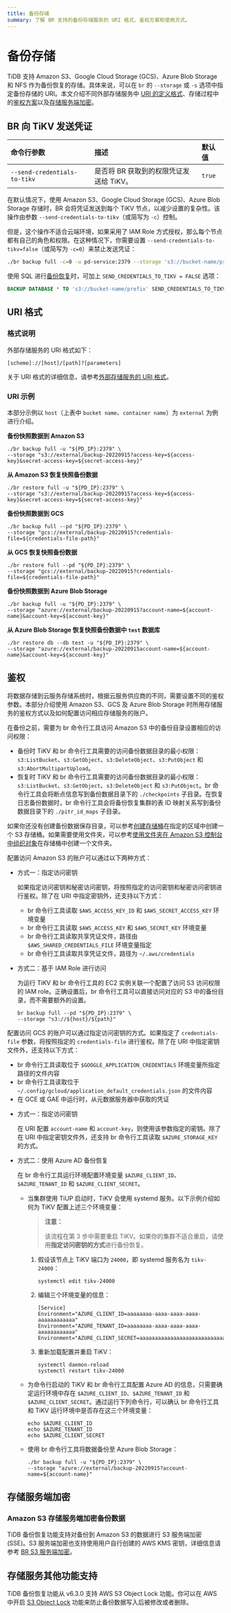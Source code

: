 ```yaml
---
title: 备份存储
summary: 了解 BR 支持的备份存储服务的 URI 格式、鉴权方案和使用方式。
---
```


# 备份存储

TiDB 支持 Amazon S3、Google Cloud Storage (GCS)、Azure Blob Storage 和 NFS 作为备份恢复的存储。具体来说，可以在 `br` 的 `--storage` 或 `-s` 选项中指定备份存储的 URI。本文介绍不同外部存储服务中 [URI 的定义格式](#uri-格式)、存储过程中的[鉴权方案](#鉴权)以及[存储服务端加密](#存储服务端加密)。

## BR 向 TiKV 发送凭证

| 命令行参数 | 描述 | 默认值 |
|:----------|:-------|:-------|
| `--send-credentials-to-tikv` | 是否将 BR 获取到的权限凭证发送给 TiKV。 | `true` |

在默认情况下，使用 Amazon S3、Google Cloud Storage (GCS)、Azure Blob Storage 存储时，BR 会将凭证发送到每个 TiKV 节点，以减少设置的复杂性。该操作由参数 `--send-credentials-to-tikv`（或简写为 `-c`）控制。

但是，这个操作不适合云端环境，如果采用了 IAM Role 方式授权，那么每个节点都有自己的角色和权限。在这种情况下，你需要设置 `--send-credentials-to-tikv=false`（或简写为 `-c=0`）来禁止发送凭证：

```bash
./br backup full -c=0 -u pd-service:2379 --storage 's3://bucket-name/prefix'
```

使用 SQL 进行[备份](/sql-statements/sql-statement-backup.md)[恢复](/sql-statements/sql-statement-restore.md)时，可加上 `SEND_CREDENTIALS_TO_TIKV = FALSE` 选项：

```sql
BACKUP DATABASE * TO 's3://bucket-name/prefix' SEND_CREDENTIALS_TO_TIKV = FALSE;
```

## URI 格式

### 格式说明

外部存储服务的 URI 格式如下：

```shell
[scheme]://[host]/[path]?[parameters]
```

关于 URI 格式的详细信息，请参考[外部存储服务的 URI 格式](/external-storage-uri.md)。

### URI 示例

本部分示例以 `host`（上表中 `bucket name`、`container name`）为 `external` 为例进行介绍。

<SimpleTab groupId="storage">
<div label="Amazon S3" value="amazon">

**备份快照数据到 Amazon S3**

```shell
./br backup full -u "${PD_IP}:2379" \
--storage "s3://external/backup-20220915?access-key=${access-key}&secret-access-key=${secret-access-key}"
```

**从 Amazon S3 恢复快照备份数据**

```shell
./br restore full -u "${PD_IP}:2379" \
--storage "s3://external/backup-20220915?access-key=${access-key}&secret-access-key=${secret-access-key}"
```

</div>
<div label="GCS" value="gcs">

**备份快照数据到 GCS**

```shell
./br backup full --pd "${PD_IP}:2379" \
--storage "gcs://external/backup-20220915?credentials-file=${credentials-file-path}"
```

**从 GCS 恢复快照备份数据**

```shell
./br restore full --pd "${PD_IP}:2379" \
--storage "gcs://external/backup-20220915?credentials-file=${credentials-file-path}"
```

</div>
<div label="Azure Blob Storage" value="azure">

**备份快照数据到 Azure Blob Storage**

```shell
./br backup full -u "${PD_IP}:2379" \
--storage "azure://external/backup-20220915?account-name=${account-name}&account-key=${account-key}"
```

**从 Azure Blob Storage 恢复快照备份数据中 `test` 数据库**

```shell
./br restore db --db test -u "${PD_IP}:2379" \
--storage "azure://external/backup-20220915account-name=${account-name}&account-key=${account-key}"
```

</div>
</SimpleTab>

## 鉴权

将数据存储到云服务存储系统时，根据云服务供应商的不同，需要设置不同的鉴权参数。本部分介绍使用 Amazon S3、GCS 及 Azure Blob Storage 时所用存储服务的鉴权方式以及如何配置访问相应存储服务的账户。

<SimpleTab groupId="storage">
<div label="Amazon S3" value="amazon">

在备份之前，需要为 br 命令行工具访问 Amazon S3 中的备份目录设置相应的访问权限：

- 备份时 TiKV 和 br 命令行工具需要的访问备份数据目录的最小权限：`s3:ListBucket`、`s3:GetObject`、`s3:DeleteObject`、`s3:PutObject` 和 `s3:AbortMultipartUpload`。
- 恢复时 TiKV 和 br 命令行工具需要的访问备份数据目录的最小权限：`s3:ListBucket`、`s3:GetObject`、`s3:DeleteObject` 和 `s3:PutObject`。br 命令行工具会将断点信息写到备份数据目录下的 `./checkpoints` 子目录。在恢复日志备份数据时，br 命令行工具会将备份恢复集群的表 ID 映射关系写到备份数据目录下的 `./pitr_id_maps` 子目录。

如果你还没有创建备份数据保存目录，可以参考[创建存储桶](https://docs.aws.amazon.com/zh_cn/AmazonS3/latest/user-guide/create-bucket.html)在指定的区域中创建一个 S3 存储桶。如果需要使用文件夹，可以参考[使用文件夹在 Amazon S3 控制台中组织对象](https://docs.aws.amazon.com/zh_cn/AmazonS3/latest/user-guide/create-folder.html)在存储桶中创建一个文件夹。

配置访问 Amazon S3 的账户可以通过以下两种方式：

- 方式一：指定访问密钥

    如果指定访问密钥和秘密访问密钥，将按照指定的访问密钥和秘密访问密钥进行鉴权。除了在 URI 中指定密钥外，还支持以下方式：

    - br 命令行工具读取 `$AWS_ACCESS_KEY_ID` 和 `$AWS_SECRET_ACCESS_KEY` 环境变量
    - br 命令行工具读取 `$AWS_ACCESS_KEY` 和 `$AWS_SECRET_KEY` 环境变量
    - br 命令行工具读取共享凭证文件，路径由 `$AWS_SHARED_CREDENTIALS_FILE` 环境变量指定
    - br 命令行工具读取共享凭证文件，路径为 `~/.aws/credentials`

- 方式二：基于 IAM Role 进行访问

    为运行 TiKV 和 br 命令行工具的 EC2 实例关联一个配置了访问 S3 访问权限的 IAM role。正确设置后，br 命令行工具可以直接访问对应的 S3 中的备份目录，而不需要额外的设置。

    ```shell
    br backup full --pd "${PD_IP}:2379" \
    --storage "s3://${host}/${path}"
    ```

</div>
<div label="GCS" value="gcs">

配置访问 GCS 的账户可以通过指定访问密钥的方式。如果指定了 `credentials-file` 参数，将按照指定的 `credentials-file` 进行鉴权。除了在 URI 中指定密钥文件外，还支持以下方式：

- br 命令行工具读取位于 `$GOOGLE_APPLICATION_CREDENTIALS` 环境变量所指定路径的文件内容
- br 命令行工具读取位于 `~/.config/gcloud/application_default_credentials.json` 的文件内容
- 在 GCE 或 GAE 中运行时，从元数据服务器中获取的凭证

</div>
<div label="Azure Blob Storage" value="azure">

- 方式一：指定访问密钥

    在 URI 配置 `account-name` 和 `account-key`，则使用该参数指定的密钥。除了在 URI 中指定密钥文件外，还支持 br 命令行工具读取 `$AZURE_STORAGE_KEY` 的方式。

- 方式二：使用 Azure AD 备份恢复

    在 br 命令行工具运行环境配置环境变量 `$AZURE_CLIENT_ID`、`$AZURE_TENANT_ID` 和 `$AZURE_CLIENT_SECRET`。

    - 当集群使用 TiUP 启动时，TiKV 会使用 systemd 服务。以下示例介绍如何为 TiKV 配置上述三个环境变量：

        > **注意：**
        >
        > 该流程在第 3 步中需要重启 TiKV。如果你的集群不适合重启，请使用**指定访问密钥的方式**进行备份恢复。

        1. 假设该节点上 TiKV 端口为 `24000`，即 systemd 服务名为 `tikv-24000`：

            ```shell
            systemctl edit tikv-24000
            ```

        2. 编辑三个环境变量的信息：

            ```
            [Service]
            Environment="AZURE_CLIENT_ID=aaaaaaaa-aaaa-aaaa-aaaa-aaaaaaaaaaaa"
            Environment="AZURE_TENANT_ID=aaaaaaaa-aaaa-aaaa-aaaa-aaaaaaaaaaaa"
            Environment="AZURE_CLIENT_SECRET=aaaaaaaaaaaaaaaaaaaaaaaaaaaaaaaaaaaaa"
            ```

        3. 重新加载配置并重启 TiKV：

            ```shell
            systemctl daemon-reload
            systemctl restart tikv-24000
            ```

    - 为命令行启动的 TiKV 和 br 命令行工具配置 Azure AD 的信息，只需要确定运行环境中存在 `$AZURE_CLIENT_ID`、`$AZURE_TENANT_ID` 和 `$AZURE_CLIENT_SECRET`。通过运行下列命令行，可以确认 br 命令行工具和 TiKV 运行环境中是否存在这三个环境变量：

        ```shell
        echo $AZURE_CLIENT_ID
        echo $AZURE_TENANT_ID
        echo $AZURE_CLIENT_SECRET
        ```

    - 使用 br 命令行工具将数据备份至 Azure Blob Storage：

        ```shell
        ./br backup full -u "${PD_IP}:2379" \
        --storage "azure://external/backup-20220915?account-name=${account-name}"
        ```

</div>
</SimpleTab>

## 存储服务端加密

### Amazon S3 存储服务端加密备份数据

TiDB 备份恢复功能支持对备份到 Amazon S3 的数据进行 S3 服务端加密 (SSE)。S3 服务端加密也支持使用用户自行创建的 AWS KMS 密钥，详细信息请参考 [BR S3 服务端加密](/encryption-at-rest.md#br-s3-服务端加密)。

## 存储服务其他功能支持

TiDB 备份恢复功能从 v6.3.0 支持 AWS S3 Object Lock 功能。你可以在 AWS 中开启 [S3 Object Lock](https://docs.aws.amazon.com/AmazonS3/latest/userguide/object-lock.html) 功能来防止备份数据写入后被修改或者删除。

